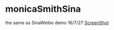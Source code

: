 # monicaSmithSina
the same as SinaWeibo demo 16/7/27 [ScreenShot](https://encrypted-tbn3.gstatic.com/images?q=tbn:ANd9GcRcYDTnpx4EzXkx1kRQ_XFY0RD8NFpNlgKQQLRU6C2EiM40iKVjEw)

